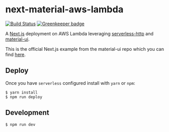next-material-aws-lambda
========================

[![Build Status](https://travis-ci.org/skriems/next-material-aws-lambda.svg?branch=master)](https://travis-ci.org/skriems/next-material-aws-lambda)
[![Greenkeeper badge](https://badges.greenkeeper.io/skriems/next-material-aws-lambda.svg)](https://greenkeeper.io/)

A [Next.js](https://github.com/zeit/next.js/) deployment on AWS Lambda leveraging [serverless-http][] and [material-ui][].

This is the official Next.js example from the material-ui repo which you can find [here][].

Deploy
------

Once you have `serverless` configured install with `yarn` or `npm`:

    $ yarn install
    $ npm run deploy

Development
-----------

    $ npm run dev


[serverless-http]: https://github.com/dougmoscrop/serverless-http/
[material-ui]: https://github.com/mui-org/material-ui/
[here]: https://github.com/mui-org/material-ui/tree/master/examples/nextjs
[bug]: https://github.com/serverless/serverless/issues/5094
